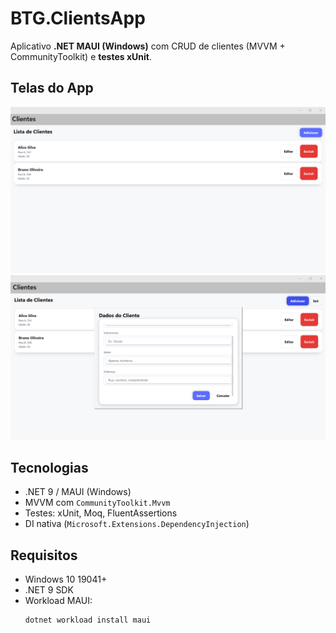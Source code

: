 # BTG.ClientsApp

Aplicativo **.NET MAUI (Windows)** com CRUD de clientes (MVVM + CommunityToolkit) e **testes xUnit**.

## Telas do App 
  ![Lista](docs/images/lista.png)
  ![Formulário](docs/images/Form.png)

## Tecnologias
- .NET 9 / MAUI (Windows)
- MVVM com `CommunityToolkit.Mvvm`
- Testes: xUnit, Moq, FluentAssertions
- DI nativa (`Microsoft.Extensions.DependencyInjection`)

## Requisitos
- Windows 10 19041+  
- .NET 9 SDK  
- Workload MAUI:
  ```bash
  dotnet workload install maui
 
